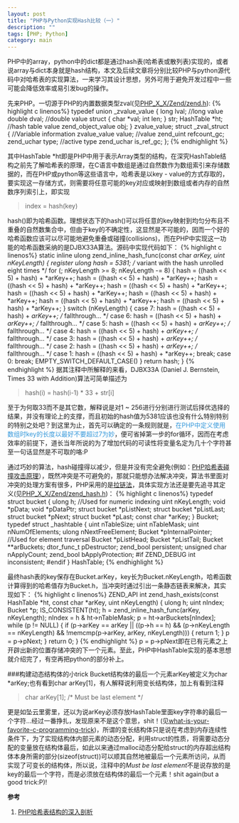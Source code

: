 ```yaml
---
layout: post
title: "PHP与Python实现Hash比较（一）"
description: ""
tags: [PHP; Python]
category: main
---
```


PHP中的array，python中的dict都是通过hash表(哈希表或散列表)实现的，或者说array与dict本身就是hash结构，本文及后续文章将分别比较PHP与python源代码中对哈希表的实现算法，一来学习其设计思想，另外可用于避免开发过程中一些可能会降低效率或易引发bug的操作。

先来PHP。一切源于PHP的内置数据类型zval(见[PHP_X_X/Zend/zend.h](http://lxr.php.net/xref/PHP_5_4/Zend/zend.h)):
{% highlight c linenos%}
typedef union _zvalue_value {
    long lval;                  //long value
    double dval;                //double value
    struct {
        char *val;
        int len;
    } str;
    HashTable *ht;              //hash table value
    zend_object_value obj;
} zvalue_value;
struct _zval_struct {
    //Variable information
    zvalue_value value;     //value
    zend_uint refcount_gc;
    zend_uchar type;    //active type
    zend_uchar is_ref_gc;
};
{% endhighlight %}

其中HashTable \*ht即是PHP中用于表示Array类型的结构，在深究HashTable结构之前先了解哈希表的原理，在C语言中数组是通过自然数作为数组索引来存储数据的，而在PHP或python等这些语言中，哈希表是以key - value的方式存取的，要实现这一存储方式，则需要将任意可能的key对应或映射到数组或者内存的自然数序列索引上，即实现

>index = hash(key)

hash()即为哈希函数。理想状态下的hash()可以将任意的key映射到均匀分布且不重叠的自然数集合中，但由于key的不确定性，这显然是不可能的，因而一个好的哈希函数应该可以尽可能地避免重叠或碰撞(collisions)，而在PHP中实现这一功能的哈希函数采纳的是DJBX33A算法。源码中实现代码如下：
{% highlight c linenos%}
static inline ulong zend_inline_hash_func(const char *arKey, uint nKeyLength)
{
    register ulong hash = 5381;
    /* variant with the hash unrolled eight times */
    for (; nKeyLength >= 8; nKeyLength -= 8) {
        hash = ((hash << 5) + hash) + *arKey++;
        hash = ((hash << 5) + hash) + *arKey++;
        hash = ((hash << 5) + hash) + *arKey++;
        hash = ((hash << 5) + hash) + *arKey++;
        hash = ((hash << 5) + hash) + *arKey++;
        hash = ((hash << 5) + hash) + *arKey++;
        hash = ((hash << 5) + hash) + *arKey++;
        hash = ((hash << 5) + hash) + *arKey++;
    }
    switch (nKeyLength) {
        case 7: hash = ((hash << 5) + hash) + *arKey++; /* fallthrough... */
        case 6: hash = ((hash << 5) + hash) + *arKey++; /* fallthrough... */
        case 5: hash = ((hash << 5) + hash) + *arKey++; /* fallthrough... */
        case 4: hash = ((hash << 5) + hash) + *arKey++; /* fallthrough... */
        case 3: hash = ((hash << 5) + hash) + *arKey++; /* fallthrough... */
        case 2: hash = ((hash << 5) + hash) + *arKey++; /* fallthrough... */
        case 1: hash = ((hash << 5) + hash) + *arKey++; break;
        case 0: break;
EMPTY_SWITCH_DEFAULT_CASE()
    }
    return hash;
}
{% endhighlight %}
据其注释中所解释的来看，DJBX33A (Daniel J. Bernstein, Times 33 with Addition)算法可简单描述为

> hash(i) = hash(i-1) * 33 + str[i]

至于为何取33而不是其它数，解释说是对1 ~ 256进行分别进行测试后择优选择的结果，并没有理论上的支撑，而且初始的hash值为5381应该也没有什么特别特别的特别之处吧？到这里为止，首先可以确定的一条规则就是，<span style="color: #3498db">在PHP中定义使用数组时key的长度以最好不要超过7为妙</span>，便可省掉第一步的for循环，因而在考虑效率的前提下，道长当年所说的为了增加代码的可读性将变量名定为几十个字符甚至一句话显然是不可取的咯:P

通过巧妙的算法，hash碰撞得以减少，但是并没有完全避免(例如：[PHP哈希表碰撞攻击原理](http://blog.codinglabs.org/articles/hash-collisions-attack-on-php.html)），既然冲突是不可避免的，那就只能想办法解决冲突，算法书里面对冲突的处理方案有很多，PHP采用的是[拉链法](http://www.nowamagic.net/academy/detail/3008060g)，具体实现方法还是要先追寻其定义(见[PHP_X_X/Zend/zend_hash.h](http://lxr.php.net/xref/PHP_5_4/Zend/zend_hash.h))：
{% highlight c linenos%}
typedef struct bucket {
    ulong h;                        //Used for numeric indexing
    uint nKeyLength;
    void *pData;
    void *pDataPtr;
    struct bucket *pListNext;
    struct bucket *pListLast;
    struct bucket *pNext;
    struct bucket *pLast;
    const char *arKey;
} Bucket;
typedef struct _hashtable {
    uint nTableSize;
    uint nTableMask;
    uint nNumOfElements;
    ulong nNextFreeElement;
    Bucket *pInternalPointer;   //Used for element traversal
    Bucket *pListHead;
    Bucket *pListTail;
    Bucket **arBuckets;
    dtor_func_t pDestructor;
    zend_bool persistent;
    unsigned char nApplyCount;
    zend_bool bApplyProtection;
#if ZEND_DEBUG
    int inconsistent;
#endif
} HashTable;
{% endhighlight %}

最终hash表的key保存在Bucket.arKey，key长为Bucket.nKeyLength，哈希函数计算得到的哈希值存为Bucket.h，当冲突时通过引出一条静态链表来解决，其实现如下：
{% highlight c linenos%}
ZEND_API int zend_hash_exists(const HashTable *ht, const char *arKey, uint nKeyLength)
{
    ulong h;
    uint nIndex;
    Bucket *p;
    IS_CONSISTENT(ht);
    h = zend_inline_hash_func(arKey, nKeyLength);
    nIndex = h & ht->nTableMask;
    p = ht->arBuckets[nIndex];
    while (p != NULL) {
        if (p->arKey == arKey ||
            ((p->h == h) && (p->nKeyLength == nKeyLength) 
            && !memcmp(p->arKey, arKey, nKeyLength))) {
                return 1;
        }
        p = p->pNext;
    }
    return 0;
}
{% endhighlight %}
p = p->pNext即在已有元素之上开辟出新的位置存储冲突的下一个元素。至此，PHP中HashTable实现的基本思想就介绍完了，有空再把python的部分补上。

###构建动态结构体的小trick
Bucket结构体的最后一个元素arKey被定义为char *arKey;也有看到char arKey[1]，有人解释说利用变长结构体，加上有看到注释

> char arKey[1]; /\* Must be last element \*/

更是如坠云里雾里，还以为说arKey必须存放HashTable里面key字符串的最后一个字符…经过一番挣扎，发现原来不是这个意思，shit！(见[what-is-your-favorite-c-programming-trick](http://stackoverflow.com/questions/599365/what-is-your-favorite-c-programming-trick))，所谓的变长结构体只是说在考虑到内存连续性条件下，为了实现结构体内部元素的动态分配，利用struct的性质，将需要动态分配的变量放在结构体最后，如此以来通过malloc动态分配给struct的内存超出结构体本身所需的部分(sizeof(struct))可以顺其自然地被最后一个元素所访问，从而实现了可变长的结构体，所以说，注释中的*Must be last element*不是说存放的是key的最后一个字符，而是必须放在结构体的最后一个元素！shit again(but a good trick:P)!


**参考**

1. [PHP哈希表结构的深入剖析](http://www.nowamagic.net/academy/detail/1201011)

